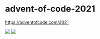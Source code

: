 # advent-of-code-2021
https://adventofcode.com/2021

![](https://img.shields.io/badge/day%20📅-2-blue)
![](https://img.shields.io/badge/stars%20⭐-4-yellow)

